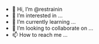 - 👋 Hi, I’m @restrainin
- 👀 I’m interested in ...
- 🌱 I’m currently learning ...
- 💞️ I’m looking to collaborate on ...
- 📫 How to reach me ...

<!---
restrainin/restrainin is a ✨ special ✨ repository because its `README.md` (this file) appears on your GitHub profile.
You can click the Preview link to take a look at your changes.
--->
